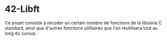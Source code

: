 # 42-Libft
Ce projet consiste à recoder un certain nombre de fonctions de la librairie C standard, ainsi que d'autres fonctions utilitaires que l'on réutilisera tout au long du cursus.
